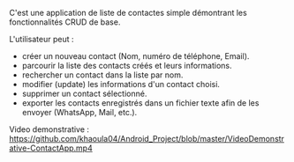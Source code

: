 C'est une application de liste de contactes simple démontrant les fonctionnalités CRUD de base.

L'utilisateur peut :
- créer un nouveau contact (Nom, numéro de téléphone, Email).
- parcourir la liste des contacts créés et leurs informations.
- rechercher un contact dans la liste par nom.
- modifier (update) les informations d'un contact choisi.
- supprimer un contact sélectionné.
- exporter les contacts enregistrés dans un fichier texte afin de les envoyer (WhatsApp, Mail, etc.).


Video demonstrative :
https://github.com/khaoula04/Android_Project/blob/master/VideoDemonstrative-ContactApp.mp4
